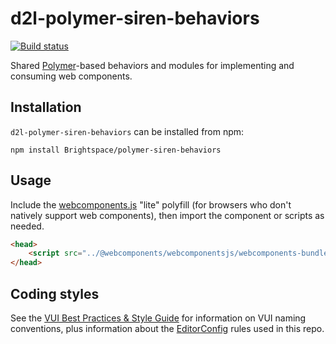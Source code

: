 # d2l-polymer-siren-behaviors
[![Build status][ci-image]][ci-url]

Shared [Polymer](https://www.polymer-project.org/1.0/)-based behaviors and modules for implementing and consuming web components.

## Installation

`d2l-polymer-siren-behaviors` can be installed from npm:
```shell
npm install Brightspace/polymer-siren-behaviors
```

## Usage

Include the [webcomponents.js](http://webcomponents.org/polyfills/) "lite" polyfill (for browsers who don't natively support web components), then import the component or scripts as needed.

```html
<head>
	<script src="../@webcomponents/webcomponentsjs/webcomponents-bundle.js"></script>
</head>
```

## Coding styles

See the [VUI Best Practices & Style Guide](https://github.com/Brightspace/valence-ui-docs/wiki/Best-Practices-&-Style-Guide) for information on VUI naming conventions, plus information about the [EditorConfig](http://editorconfig.org) rules used in this repo.

[ci-url]: https://travis-ci.org/Brightspace/polymer-siren-behaviors
[ci-image]: https://travis-ci.org/Brightspace/polymer-siren-behaviors.svg?branch=master
